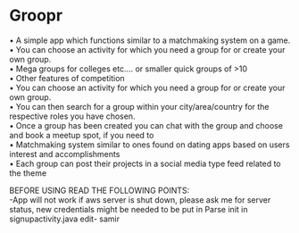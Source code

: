 # Groopr
  
•	A simple app which functions similar to a matchmaking system on a game.  
•	You can choose an activity for which you need a group for or create your own group.  
•	Mega groups for colleges etc…. or smaller quick groups of >10  
•	Other features of competition  
•	You can choose an activity for which you need a group for or create your own group.  
•	You can then search for a group within your city/area/country for the respective roles you have chosen.  
•	Once a group has been created you can chat with the group and choose and book a meetup spot, if you need to  
•	Matchmaking system similar to ones found on dating apps based on users interest and accomplishments  
•	Each group can post their projects in a social media type feed related to the theme  

BEFORE USING READ THE FOLLOWING POINTS:  
-App will not work if aws server is shut down, please ask me for server status, new credentials might be needed to be put in Parse init in signupactivity.java
edit- samir

